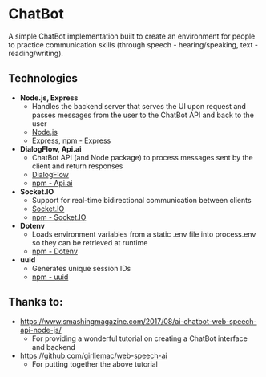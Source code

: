 # ChatBot

A simple ChatBot implementation built to create an environment for people to practice communication skills (through speech - hearing/speaking, text - reading/writing).

## Technologies
* **Node.js, Express**
    * Handles the backend server that serves the UI upon request and passes messages from the user to the ChatBot API and back to the user
    * [Node.js](https://nodejs.org/en/)
    * [Express](https://expressjs.com/), [npm - Express](https://www.npmjs.com/package/express)
* **DialogFlow, Api.ai**
    * ChatBot API (and Node package) to process messages sent by the client and return responses
    * [DialogFlow](https://dialogflow.com/)
    * [npm - Api.ai](https://www.npmjs.com/package/apiai)
* **Socket.IO**
    * Support for real-time bidirectional communication between clients
    * [Socket.IO](https://socket.io/)
    * [npm - Socket.IO](https://www.npmjs.com/package/socket.io)
* **Dotenv**
    * Loads environment variables from a static .env file into process.env so they can be retrieved at runtime
    * [npm - Dotenv](https://www.npmjs.com/package/dotenv)
* **uuid**
    * Generates unique session IDs
    * [npm - uuid](https://www.npmjs.com/package/uuid)

## Thanks to:
* https://www.smashingmagazine.com/2017/08/ai-chatbot-web-speech-api-node-js/
    * For providing a wonderful tutorial on creating a ChatBot interface and backend
* https://github.com/girliemac/web-speech-ai
    * For putting together the above tutorial